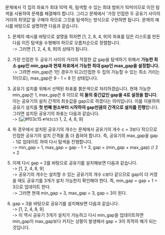문제에서 각 집의 좌표가 최대 10억 즉, 탐색할 수 있는 최대 범위가 10억이므로 이진 탐색을 사용하여 문제를 해결해야 합니다.
그리고 문제에서 '가장 인접한 두 공유기 사이의 거리의 최댓값'을 구해야 하므로 그것을 탐색하는 방식으로 구현하면 됩니다.
문제의 예시를 바탕으로 설명하면 다음과 같습니다.

1. 문제의 예시를 바탕으로 설명을 하자면 [1, 2, 8, 4, 9]의 좌표를 담은 리스트를 만든 다음 이진 탐색을 수행해야 하므로 오름차순으로 정렬합니다.  
   -> 그러면 [1, 2, 4, 8, 9]의 상태가 됩니다.

2. 가장 인접한 두 공유기 사이의 거리의 적절한 값 gap을 탐색하기 위해서 **가능한 최소 gap인 min_gap과 현재 좌표에서 가능한 최대 gap인 max_gap을 설정합니다.**  
   -> 그려면 min_gap은 1인 경우가 되고(인접한 두 집의 가능할 수 있는 최소 거리는 1이므로), max_gap은 9 - 1 = 8 인 상태입니다.

3. 공유기 설치를 위해서 선택된 좌표를 붉은색으로 처리하겠습니다. 현재 가능한 min_gap은 1, max_gap은 8 이므로 **이 둘의 중간값인 gap을 4로 설정을 합니다.**
   이는 공유기의 설치 간격의 최솟값을 gap으로 하겠다는 의미입니다. 이를 이용하여 공유기 설치를 **첫 번째 원소부터 시작하여 gap만큼의 간격으로 설치를 진행**합니다. 그러면 설치된 공유기의 좌표는 다음과 같습니다.  
   -> [![#f03c15](https://via.placeholder.com/15/f03c15/000000?text=+) `#f03c15` 1, 2, 4, 8, 9]

4. 위 경우에서 설치된 공유기의 개수는 문제에서 공유기의 개수 c = 3보다 작으므로 인접한 공유기의 설치 간격을 좀 더 좁혀야 합니다. 즉, 공유기의 max_gap을 gap - 1로 업데이트 하여 다시 탐색을 진행합니다.  
   -> min_gap = 1, max_gap = gap - 1 = 3, gap = (min_gap + max_gap) // 2 = 2

5. 이제 다시 gap = 2를 바탕으로 공유기를 설치해보면 다음과 같습니다.  
   -> [1, 2, 4, 8, 9]  
   -> 공유기의 개수는 설치할 수 있는 공유기의 개수 c보다 같으므로 gap이 더 커졌을 때도 공유기를 3개가 설치 가능한지 확인해야 한다. 즉, min_gap = gap + 1 = 3으로 업데이트 한다.  
   -> 그러면 현재 min_gap = 3, max_gap = 3, gap = 3이 된다.

6. gap = 3을 바탕으로 공유기를 설치해보면 다음과 같습니다.  
   -> [1, 2, 4, 8, 9]  
   -> 이 역시 공유기 3개가 설치가 가능하고 다시 min_gap을 업데이트하면 min_gap이 max_gap보다 커지는 상황이 발생해서 gap = 3이 최적의 해가 되는 것입니다.
